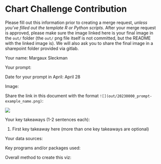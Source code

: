 # Chart Challenge Contribution

Please fill out this information prior to creating a merge request, *unless you've filled out the template R or Python scripts*. After your merge request is approved, please make sure the image linked here is your final image in the `out/` folder (the `out/` png file itself is not committed, but the README with the linked image is). We will also ask you to share the final image in a sharepoint folder provided via gitlab.

Your name: Margaux Sleckman

Your prompt:

Date for your prompt in April: April 28

Image:

Share the link in this document with the format `![](out/20230000_prompt-example_name.png)`:

![](out/)

Your key takeaways (1-2 sentences each):

1. First key takeaway here (more than one key takeaways are optional)

Your data sources:

Key programs and/or packages used:

Overall method to create this viz:
